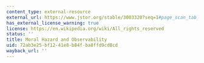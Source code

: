 ```yaml
---
content_type: external-resource
external_url: https://www.jstor.org/stable/3003320?seq=1#page_scan_tab_contents
has_external_license_warning: true
license: https://en.wikipedia.org/wiki/All_rights_reserved
status: ''
title: Moral Hazard and Observability
uid: 72ab3e25-bf12-41e8-b84f-ba8ffd9cd8cd
wayback_url: ''
---
```


